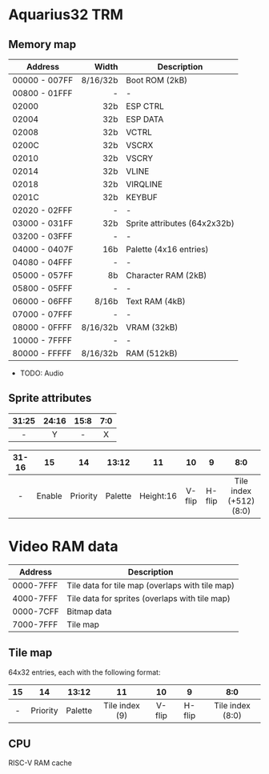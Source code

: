 # Aquarius32 TRM

## Memory map

| Address       |    Width | Description                  |
| ------------- | -------: | ---------------------------- |
| 00000 - 007FF | 8/16/32b | Boot ROM (2kB)               |
| 00800 - 01FFF |        - | -                            |
| 02000         |      32b | ESP CTRL                     |
| 02004         |      32b | ESP DATA                     |
| 02008         |      32b | VCTRL                        |
| 0200C         |      32b | VSCRX                        |
| 02010         |      32b | VSCRY                        |
| 02014         |      32b | VLINE                        |
| 02018         |      32b | VIRQLINE                     |
| 0201C         |      32b | KEYBUF                       |
| 02020 - 02FFF |        - | -                            |
| 03000 - 031FF |      32b | Sprite attributes (64x2x32b) |
| 03200 - 03FFF |        - | -                            |
| 04000 - 0407F |      16b | Palette (4x16 entries)       |
| 04080 - 04FFF |        - | -                            |
| 05000 - 057FF |       8b | Character RAM (2kB)          |
| 05800 - 05FFF |        - | -                            |
| 06000 - 06FFF |    8/16b | Text RAM (4kB)               |
| 07000 - 07FFF |        - | -                            |
| 08000 - 0FFFF | 8/16/32b | VRAM (32kB)                  |
| 10000 - 7FFFF |        - | -                            |
| 80000 - FFFFF | 8/16/32b | RAM (512kB)                  |

- TODO: Audio

## Sprite attributes

| 31:25 | 24:16 | 15:8 | 7:0 |
| :---: | :---: | :--: | :-: |
|   -   |   Y   |  -   |  X  |

| 31-16 |   15   |    14    |  13:12  |    11     |   10   |   9    |           8:0           |
| :---: | :----: | :------: | :-----: | :-------: | :----: | :----: | :---------------------: |
|   -   | Enable | Priority | Palette | Height:16 | V-flip | H-flip | Tile index (+512) (8:0) |

# Video RAM data

| Address   | Description                                     |
| --------- | ----------------------------------------------- |
| 0000-7FFF | Tile data for tile map (overlaps with tile map) |
| 4000-7FFF | Tile data for sprites (overlaps with tile map)  |
| 0000-7CFF | Bitmap data                                     |
| 7000-7FFF | Tile map                                        |

## Tile map

64x32 entries, each with the following format:

| 15  |    14    |  13:12  |       11       |   10   |   9    |       8:0        |
| :-: | :------: | :-----: | :------------: | :----: | :----: | :--------------: |
|  -  | Priority | Palette | Tile index (9) | V-flip | H-flip | Tile index (8:0) |

## CPU

RISC-V
RAM cache
